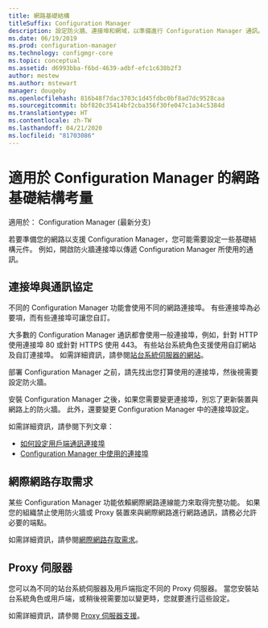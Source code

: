 ```yaml
---
title: 網路基礎結構
titleSuffix: Configuration Manager
description: 設定防火牆、連接埠和網域，以準備進行 Configuration Manager 通訊。
ms.date: 06/19/2019
ms.prod: configuration-manager
ms.technology: configmgr-core
ms.topic: conceptual
ms.assetid: d6993bba-f6bd-4639-adbf-efc1c638b2f3
author: mestew
ms.author: mstewart
manager: dougeby
ms.openlocfilehash: 816b48f7dac3703c1d45fdbc0bf8ad7dc9528caa
ms.sourcegitcommit: bbf820c35414bf2cba356f30fe047c1a34c5384d
ms.translationtype: HT
ms.contentlocale: zh-TW
ms.lasthandoff: 04/21/2020
ms.locfileid: "81703086"
---
```

# <a name="network-infrastructure-considerations-for-configuration-manager"></a>適用於 Configuration Manager 的網路基礎結構考量

適用於：  Configuration Manager (最新分支)

若要準備您的網路以支援 Configuration Manager，您可能需要設定一些基礎結構元件。 例如，開啟防火牆連接埠以傳遞 Configuration Manager 所使用的通訊。  

## <a name="ports-and-protocols"></a>連接埠與通訊協定

不同的 Configuration Manager 功能會使用不同的網路連接埠。 有些連接埠為必要項，而有些連接埠可讓您自訂。

大多數的 Configuration Manager 通訊都會使用一般連接埠，例如，針對 HTTP 使用連接埠 80 或針對 HTTPS 使用 443。 有些站台系統角色支援使用自訂網站及自訂連接埠。 如需詳細資訊，請參閱[站台系統伺服器的網站](websites-for-site-system-servers.md)。

部署 Configuration Manager 之前，請先找出您打算使用的連接埠，然後視需要設定防火牆。

安裝 Configuration Manager 之後，如果您需要變更連接埠，別忘了更新裝置與網路上的防火牆。 此外，還要變更 Configuration Manager 中的連接埠設定。

如需詳細資訊，請參閱下列文章：

- [如何設定用戶端通訊連接埠](../../clients/deploy/configure-client-communication-ports.md)
- [Configuration Manager 中使用的連接埠](../hierarchy/ports.md)


## <a name="internet-access-requirements"></a>網際網路存取需求

某些 Configuration Manager 功能依賴網際網路連線能力來取得完整功能。 如果您的組織禁止使用防火牆或 Proxy 裝置來與網際網路進行網路通訊，請務必允許必要的端點。

如需詳細資訊，請參閱[網際網路存取需求](internet-endpoints.md)。


## <a name="proxy-servers"></a>Proxy 伺服器

您可以為不同的站台系統伺服器及用戶端指定不同的 Proxy 伺服器。 當您安裝站台系統角色或用戶端，或稍後視需要加以變更時，您就要進行這些設定。

如需詳細資訊，請參閱 [Proxy 伺服器支援](proxy-server-support.md)。
